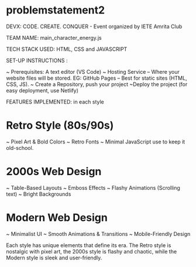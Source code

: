 # problemstatement2

DEVX: CODE. CREATE. CONQUER - Event organized by IETE Amrita Club

TEAM NAME: main_character_energy.js

TECH STACK USED: HTML, CSS and JAVASCRIPT

SET-UP INSTRUCTIONS :

~ Prerequisites: A text editor (VS Code)
~ Hosting Service – Where your website files will be stored.
EG: GitHub Pages – Best for static sites (HTML, CSS, JS).
~ Create a Repository, push your project
~Deploy the project (for easy deployment, use Netlify)

FEATURES IMPLEMENTED:
in each style

# Retro Style (80s/90s)
~ Pixel Art & Bold Colors
~ Retro Fonts
~ Minimal JavaScript use to keep it old-school.

# 2000s Web Design
~ Table-Based Layouts
~ Emboss Effects
~ Flashy Animations (Scrolling text)
~ Bright Backgrounds

# Modern Web Design
~ Minimalist UI
~ Smooth Animations & Transitions
~ Mobile-Friendly Design

Each style has unique elements that define its era. The Retro style is nostalgic with pixel art, the 2000s style is flashy and chaotic, while the Modern style is sleek and user-friendly.


